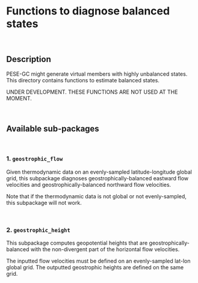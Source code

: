 # Functions to diagnose balanced states

&nbsp; &nbsp;

## Description
PESE-GC might generate virtual members with highly unbalanced states. 
This directory contains functions to estimate balanced states. 

UNDER DEVELOPMENT. THESE FUNCTIONS ARE NOT USED AT THE MOMENT.

&nbsp; &nbsp;




## Available sub-packages

&nbsp; 

### 1. `geostrophic_flow`
Given thermodynamic data on an evenly-sampled latitude-longitude global grid, 
this subpackage diagnoses geostrophically-balanced eastward flow velocities 
and geostrophically-balanced northward flow velocities.


Note that if the thermodynamic data is not global or not evenly-sampled, this
subpackage will not work. 

&nbsp; 



### 2. `geostrophic_height`
This subpackage computes geopotential heights that are geostrophically-balanced
with the non-divergent part of the horizontal flow velocities. 

The inputted flow velocities must be defined on an evenly-sampled lat-lon global
grid. The outputted geostrophic heights are defined on the same grid.